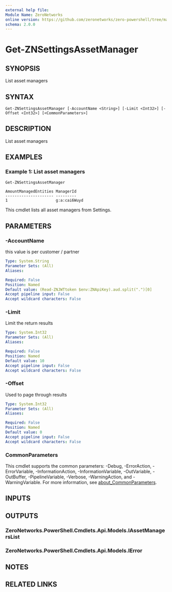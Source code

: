 ```yaml
---
external help file:
Module Name: ZeroNetworks
online version: https://github.com/zeronetworks/zero-powershell/tree/master/src/help/zeronetworks/get-znsettingsassetmanager
schema: 2.0.0
---
```


# Get-ZNSettingsAssetManager

## SYNOPSIS
List asset managers

## SYNTAX

```
Get-ZNSettingsAssetManager [-AccountName <String>] [-Limit <Int32>] [-Offset <Int32>] [<CommonParameters>]
```

## DESCRIPTION
List asset managers

## EXAMPLES

### Example 1: List asset managers
```powershell
Get-ZNSettingsAssetManager
```

```output
AmountManagedEntities ManagerId
--------------------- ---------
1                     g:a:cai6Wuyd
```

This cmdlet lists all asset managers from Settings.

## PARAMETERS

### -AccountName
this value is per customer / partner

```yaml
Type: System.String
Parameter Sets: (All)
Aliases:

Required: False
Position: Named
Default value: (Read-ZNJWTtoken $env:ZNApiKey).aud.split(".")[0]
Accept pipeline input: False
Accept wildcard characters: False
```

### -Limit
Limit the return results

```yaml
Type: System.Int32
Parameter Sets: (All)
Aliases:

Required: False
Position: Named
Default value: 10
Accept pipeline input: False
Accept wildcard characters: False
```

### -Offset
Used to page through results

```yaml
Type: System.Int32
Parameter Sets: (All)
Aliases:

Required: False
Position: Named
Default value: 0
Accept pipeline input: False
Accept wildcard characters: False
```

### CommonParameters
This cmdlet supports the common parameters: -Debug, -ErrorAction, -ErrorVariable, -InformationAction, -InformationVariable, -OutVariable, -OutBuffer, -PipelineVariable, -Verbose, -WarningAction, and -WarningVariable. For more information, see [about_CommonParameters](http://go.microsoft.com/fwlink/?LinkID=113216).

## INPUTS

## OUTPUTS

### ZeroNetworks.PowerShell.Cmdlets.Api.Models.IAssetManagersList

### ZeroNetworks.PowerShell.Cmdlets.Api.Models.IError

## NOTES

## RELATED LINKS

